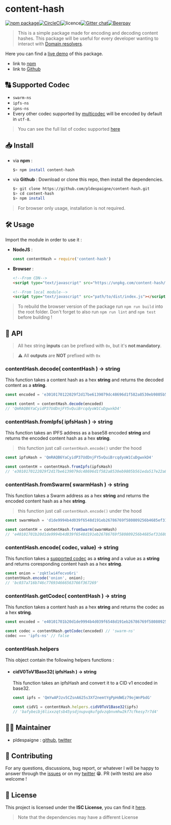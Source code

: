

# content-hash

[![npm package](https://img.shields.io/npm/v/content-hash.svg)](https://www.npmjs.com/package/content-hash)[![CircleCI](https://circleci.com/gh/pldespaigne/content-hash.svg?style=svg)](https://circleci.com/gh/pldespaigne/content-hash)![licence](https://img.shields.io/npm/l/content-hash.svg)[![Gitter chat](https://badges.gitter.im/content-hash/lobby.png)](https://gitter.im/content-hash/lobby)[![Beerpay](https://beerpay.io/pldespaigne/content-hash/badge.svg)](https://beerpay.io/pldespaigne/content-hash)

>This is a simple package made for encoding and decoding content hashes.
This package will be useful for every developer wanting to interact with [Domain resolvers](http://docs.ens.domains/en/latest/introduction.html).

Here you can find a [live demo](https://content-hash.surge.sh/) of this package.
* link to [npm](https://www.npmjs.com/package/content-hash)
* link to [Github](https://github.com/pldespaigne/content-hash)

## 🔠 Supported Codec
- `swarm-ns`
- `ipfs-ns`
- `ipns-ns`
- Every other codec supported by [multicodec](https://github.com/multiformats/multicodec) will be encoded by default in `utf-8`.
> You can see the full list of codec supported [here](https://github.com/multiformats/multicodec/blob/master/table.csv)

## 📥 Install
* via **npm** :
	```bash
	$> npm install content-hash
	```
* via **Github** : Download or clone this repo, then install the dependencies.
	```bash
	$> git clone https://github.com/pldespaigne/content-hash.git
	$> cd content-hash
	$> npm install
	```
> For browser only usage, installation is not required.

## 🛠 Usage
Import the module in order to use it :
* **NodeJS** :
	```javascript
	const contentHash = require('content-hash')
	```
* **Browser** :
	```html
	<!--From CDN-->
	<script type="text/javascript" src="https://unpkg.com/content-hash/dist/index.js"></script>

	<!--From local module-->
	<script type="text/javascript" src="path/to/dist/index.js"></script>
	```
> To rebuild the browser version of the package run `npm run build` into the root folder. Don't forget to also run `npm run lint` and `npm test` before building !

## 📕 API

> All hex string **inputs** can be prefixed with `0x`, but it's **not mandatory**.

> ⚠️ All **outputs** are **NOT** prefixed with `0x`

### contentHash.decode( contentHash ) -> string
This function takes a content hash as a hex **string** and returns the decoded content as a **string**.
```javascript
const encoded = 'e3010170122029f2d17be6139079dc48696d1f582a8530eb9805b561eda517e22a892c7e3f1f'

const content = contentHash.decode(encoded)
// 'QmRAQB6YaCyidP37UdDnjFY5vQuiBrcqdyoW1CuDgwxkD4'
```

### contentHash.fromIpfs( ipfsHash ) -> string
This function takes an IPFS address as a base58 encoded **string** and returns the encoded content hash as a hex **string**.
> this function just call `contentHash.encode()` under the hood
```javascript
const ipfsHash = 'QmRAQB6YaCyidP37UdDnjFY5vQuiBrcqdyoW1CuDgwxkD4'

const contentH = contentHash.fromIpfs(ipfsHash)
// 'e3010170122029f2d17be6139079dc48696d1f582a8530eb9805b561eda517e22a892c7e3f1f'
```

### contentHash.fromSwarm( swarmHash ) -> string
This function takes a Swarm address as a hex **string** and returns the encoded content hash as a hex **string**.
> this function just call `contentHash.encode()` under the hood
```javascript
const swarmHash = 'd1de9994b4d039f6548d191eb26786769f580809256b4685ef316805265ea162'

const contentH = contentHash.fromSwarm(swarmHash)
// 'e40101701b20d1de9994b4d039f6548d191eb26786769f580809256b4685ef316805265ea162'
```

### contentHash.encode( codec, value) -> string
This function takes a [supported codec](#-supported-codec) as a **string** and a value as a **string** and returns coresponding content hash as a hex **string**.
```javascript
const onion = 'zqktlwi4fecvo6ri'
contentHash.encode('onion', onion);
// 'bc037a716b746c776934666563766f367269'
```

### contentHash.getCodec( contentHash ) -> string
This function takes a content hash as a hex **string** and returns the codec as a hex **string**.
```javascript
const encoded = 'e40101701b20d1de9994b4d039f6548d191eb26786769f580809256b4685ef316805265ea162'

const codec = contentHash.getCodec(encoded) // 'swarm-ns'
codec === 'ipfs-ns' // false
```

### contentHash.helpers
This object contain the following helpers functions :

- #### cidV0ToV1Base32( ipfsHash ) -> string
	This function takes an ipfsHash and convert it to a CID v1 encoded in base32.
	```javascript
	const ipfs = 'QmYwAPJzv5CZsnA625s3Xf2nemtYgPpHdWEz79ojWnPbdG'

	const cidV1 = contentHash.helpers.cidV0ToV1Base32(ipfs)
	// 'bafybeibj6lixxzqtsb45ysdjnupvqkufgdvzqbnvmhw2kf7cfkesy7r7d4'
	```

## 👨‍💻 Maintainer
*  pldespaigne : [github](https://github.com/pldespaigne), [twitter](https://twitter.com/pldespaigne)

## 🙌 Contributing
For any questions, discussions, bug report, or whatever I will be happy to answer through the [issues](https://github.com/pldespaigne/content-hash/issues) or on my [twitter](https://twitter.com/pldespaigne) 😁. PR (with tests) are also welcome !

## 📝 License
This project is licensed under the **ISC License**, you can find it [here](https://github.com/pldespaigne/content-hash/blob/master/LICENSE).
> Note that the dependencies may have a different License


